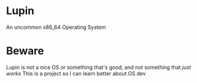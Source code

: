 # Lupin
An uncommon x86_64 Operating System 

# Beware
Lupin is not a nice OS or something that's good, and not something that *just works*
This is a project so I can learn better about OS dev

